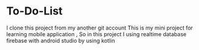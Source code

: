 # To-Do-List
I clone this project from my another git account 
This is my mini project for learning mobile application , So in this project I using realtime database firebase with android studio by using kotlin
